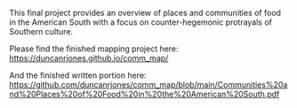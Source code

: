 This final project provides an overview of places and communities of food in the American South with a focus on counter-hegemonic protrayals of Southern culture.

Please find the finished mapping project here: https://duncanrjones.github.io/comm_map/

And the finished written portion here: https://github.com/duncanrjones/comm_map/blob/main/Communities%20and%20Places%20of%20Food%20in%20the%20American%20South.pdf
